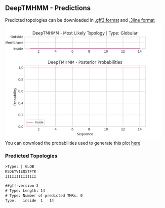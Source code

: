 ## DeepTMHMM - Predictions
Predicted topologies can be downloaded in [.gff3 format](TMRs.gff3) and [.3line format](predicted_topologies.3line)
![picture](plot.png)
You can download the probabilities used to generate this plot [here](Type:_probs.csv)
### Predicted Topologies
```
>Type: | GLOB
KSDEYVIEQSTFYK
IIIIIIIIIIIIII

```


```
##gff-version 3
# Type: Length: 14
# Type: Number of predicted TMRs: 0
Type:	inside	1	14				

```
